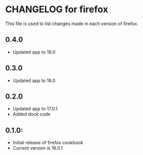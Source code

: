 # CHANGELOG for firefox

This file is used to list changes made in each version of firefox.

## 0.4.0

* Updated app to 19.0

## 0.3.0

* Updated app to 18.0

## 0.2.0

* Updated app to 17.0.1
* Added dock code

## 0.1.0:

* Initial release of firefox cookbook
* Current version is 16.0.1
